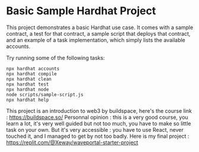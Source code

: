 # Basic Sample Hardhat Project

This project demonstrates a basic Hardhat use case. It comes with a sample contract, a test for that contract, a sample script that deploys that contract, and an example of a task implementation, which simply lists the available accounts.

Try running some of the following tasks:

```shell
npx hardhat accounts
npx hardhat compile
npx hardhat clean
npx hardhat test
npx hardhat node
node scripts/sample-script.js
npx hardhat help
```

This project is an introduction to web3 by buildspace, here's the course link : https://buildspace.so/
Personnal opinion : this is a very good course, you learn a lot, it's very well guided but not too much, you have to make so little task on your own. But it's very accessible : you have to use React, never touched it, and I managed to get by not too badly. Here is my final project : https://replit.com/@Xeway/waveportal-starter-project
